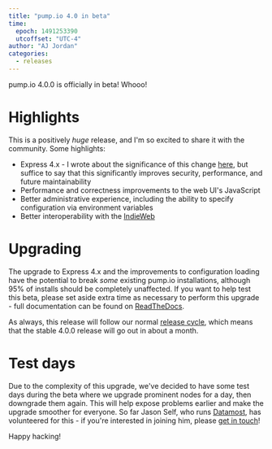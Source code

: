 ```yaml
---
title: "pump.io 4.0 in beta"
time:
  epoch: 1491253390
  utcoffset: "UTC-4"
author: "AJ Jordan"
categories:
  - releases
---
```


pump.io 4.0.0 is officially in beta! Whooo!

# Highlights

This is a positively _huge_ release, and I'm so excited to share it with the community. Some highlights:

* Express 4.x - I wrote about the significance of this change [here](http://pump.io/blog/2017/03/express-4.x-in-pump.io-core), but suffice to say that this significantly improves security, performance, and future maintainability
* Performance and correctness improvements to the web UI's JavaScript
* Better administrative experience, including the ability to specify configuration via environment variables
* Better interoperability with the [IndieWeb](https://indieweb.org)

# Upgrading

The upgrade to Express 4.x and the improvements to configuration loading have the potential to break _some_ existing pump.io installations, although 95% of installs should be completely unaffected. If you want to help test this beta, please set aside extra time as necessary to perform this upgrade - full documentation can be found on [ReadTheDocs](https://pumpio.readthedocs.io/en/latest/upgrades/3.x-to-4.x.html).

As always, this release will follow our normal [release cycle](https://github.com/pump-io/pump.io/wiki/Release-cycle), which means that the stable 4.0.0 release will go out in about a month.

# Test days

Due to the complexity of this upgrade, we've decided to have some test days during the beta where we upgrade prominent nodes for a day, then downgrade them again. This will help expose problems earlier and make the upgrade smoother for everyone. So far Jason Self, who runs [Datamost](https://datamost.com/), has volunteered for this - if you're interested in joining him, please [get in touch](https://github.com/pump-io/pump.io/wiki/Community)!

Happy hacking!
